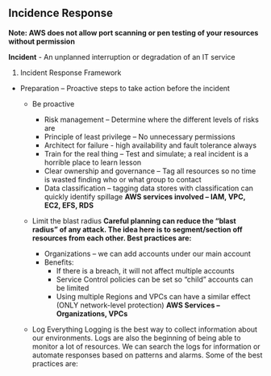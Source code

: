 ## Incidence Response  
**Note: AWS does not allow port scanning or pen testing of your resources without permission**

**Incident** - An unplanned interruption or degradation of an IT service  
1. Incident Response Framework
* Preparation – Proactive steps to take action before the incident  
  * Be proactive
    *  Risk management – Determine where the different levels of risks are
    * Principle of least privilege – No unnecessary permissions
    * Architect for failure - high availability and fault tolerance always
    * Train for the real thing – Test and simulate; a real incident is a horrible place to learn lesson
    *	Clear ownership and governance – Tag all resources so no time is wasted finding who or what group to contact
    * Data classification – tagging data stores with classification can quickly identify spillage
  **AWS services involved – IAM, VPC, EC2, EFS, RDS**  

  * Limit the blast radius
**Careful planning can reduce the “blast radius” of any attack. The idea here is to segment/section off resources from each other. Best practices are:**
    * Organizations – we can add accounts under our main account
    * Benefits: 
      * If there is a breach, it will not affect multiple accounts
      * Service Control policies can be set so “child” accounts can be limited
      * Using multiple Regions and VPCs can have a similar effect (ONLY network-level protection)
**AWS Services – Organizations, VPCs**

  * Log Everything 
Logging is the best way to collect information about our environments. Logs are also the beginning of being able to monitor a lot of resources. We can search the logs for information or automate responses based on patterns and alarms. Some of the best practices are: